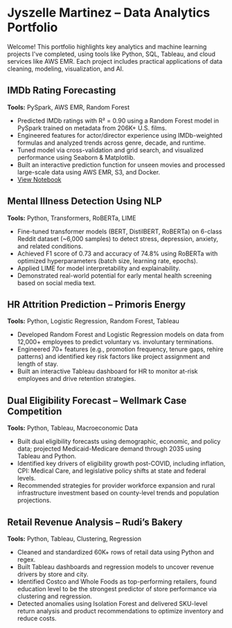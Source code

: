 # Jyszelle Martinez – Data Analytics Portfolio

Welcome! This portfolio highlights key analytics and machine learning projects I've completed, using tools like Python, SQL, Tableau, and cloud services like AWS EMR. Each project includes practical applications of data cleaning, modeling, visualization, and AI.

## IMDb Rating Forecasting
**Tools:** PySpark, AWS EMR, Random Forest  
-	Predicted IMDb ratings with R² = 0.90 using a Random Forest model in PySpark trained on metadata from 206K+ U.S. films.
-	Engineered features for actor/director experience using IMDb-weighted formulas and analyzed trends across genre, decade, and runtime.
-	Tuned model via cross-validation and grid search, and visualized performance using Seaborn & Matplotlib.
-	Built an interactive prediction function for unseen movies and processed large-scale data using AWS EMR, S3, and Docker.
-	[View Notebook](./imdb_rating_forecast.ipynb)

## Mental Illness Detection Using NLP  
**Tools:** Python, Transformers, RoBERTa, LIME  
-	Fine-tuned transformer models (BERT, DistilBERT, RoBERTa) on 6-class Reddit dataset (~6,000 samples) to detect stress, depression, anxiety, and related conditions.
-	Achieved F1 score of 0.73 and accuracy of 74.8% using RoBERTa with optimized hyperparameters (batch size, learning rate, epochs).
-	Applied LIME for model interpretability and explainability.
-	Demonstrated real-world potential for early mental health screening based on social media text.

## HR Attrition Prediction – Primoris Energy
**Tools:** Python, Logistic Regression, Random Forest, Tableau  
-	Developed Random Forest and Logistic Regression models on data from 12,000+ employees to predict voluntary vs. involuntary terminations.
-	Engineered 70+ features (e.g., promotion frequency, tenure gaps, rehire patterns) and identified key risk factors like project assignment and length of stay.
-	Built an interactive Tableau dashboard for HR to monitor at-risk employees and drive retention strategies.

## Dual Eligibility Forecast – Wellmark Case Competition
**Tools:** Python, Tableau, Macroeconomic Data 
-	Built dual eligibility forecasts using demographic, economic, and policy data; projected Medicaid-Medicare demand through 2035 using Tableau and Python.
-	Identified key drivers of eligibility growth post-COVID, including inflation, CPI: Medical Care, and legislative policy shifts at state and federal levels.
-	Recommended strategies for provider workforce expansion and rural infrastructure investment based on county-level trends and population projections.

## Retail Revenue Analysis – Rudi’s Bakery
**Tools:** Python, Tableau, Clustering, Regression  
-	Cleaned and standardized 60K+ rows of retail data using Python and regex.
-	Built Tableau dashboards and regression models to uncover revenue drivers by store and city.
-	Identified Costco and Whole Foods as top-performing retailers, found education level to be the strongest predictor of store performance via clustering and regression.
-	Detected anomalies using Isolation Forest and delivered SKU-level return analysis and product recommendations to optimize inventory and reduce costs.












